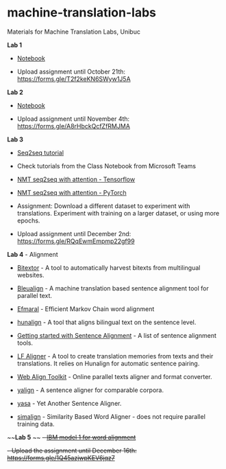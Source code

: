 # machine-translation-labs
Materials for Machine Translation Labs, Unibuc

**Lab 1** 

- [Notebook](https://github.com/bucuram/machine-translation-labs/blob/main/Lab1_MT.ipynb)

- Upload assignment until October 21th: https://forms.gle/T2f2keKN6SWyw1J5A

**Lab 2**

- [Notebook](https://github.com/bucuram/machine-translation-labs/blob/main/Lab2_MT.ipynb)

- Upload assignment until November 4th: https://forms.gle/A8rHbckQcfZfRMJMA

**Lab 3**

- [Seq2seq tutorial](https://jalammar.github.io/visualizing-neural-machine-translation-mechanics-of-seq2seq-models-with-attention/)

- Check tutorials from the Class Notebook from Microsoft Teams

- [NMT seq2seq with attention - Tensorflow](https://www.tensorflow.org/text/tutorials/nmt_with_attention)

- [NMT seq2seq with attention - PyTorch](https://pytorch.org/tutorials/intermediate/seq2seq_translation_tutorial.html)

- Assignment: Download a different dataset to experiment with translations. Experiment with training on a larger dataset, or using more epochs.

- Upload assignment until December 2nd: https://forms.gle/RQqEwmEmpmp22gf99

**Lab 4** - Alignment

- [Bitextor](https://github.com/bitextor/bitextor) - A tool to automatically harvest bitexts from multilingual websites. 

- [Bleualign](https://github.com/rsennrich/Bleualign) - A machine translation based sentence alignment tool for parallel text.

- [Efmaral](https://github.com/robertostling/efmaral) - Efficient Markov Chain word alignment

- [hunalign](https://github.com/danielvarga/hunalign) - A tool that aligns bilingual text on the sentence level.

- [Getting started with Sentence Alignment](https://textprocessing.org/getting-started-with-sentence-alignment) - A list of sentence alignment tools.

- [LF Aligner](https://sourceforge.net/projects/aligner/) - A tool to create translation memories from texts and their translations. It relies on Hunalign for automatic sentence pairing.

- [Web Align Toolkit](http://phraseotext.univ-grenoble-alpes.fr/webAlignToolkit/) - Online parallel texts aligner and format converter.

- [yalign](https://github.com/machinalis/yalign) - A sentence aligner for comparable corpora.

- [yasa](http://rali.iro.umontreal.ca/rali/?q=en/yasa) - Yet Another Sentence Aligner.

- [simalign](https://github.com/cisnlp/simalign) - Similarity Based Word Aligner - does not require parallel training data.

~~**Lab 5** ~~
~~- [IBM model 1 for word alignment](https://github.com/bucuram/machine-translation-labs/blob/main/Lab5_MT.ipynb)~~

~~- Upload the assignment until December 16th: https://forms.gle/1Q45azjwpKEV6jqz7~~




